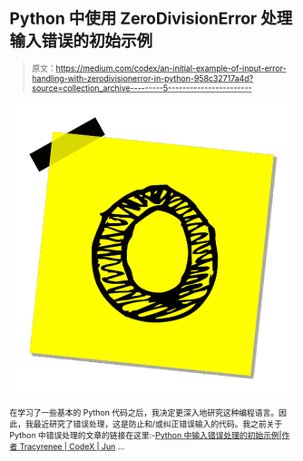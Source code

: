 # Python 中使用 ZeroDivisionError 处理输入错误的初始示例

> 原文：<https://medium.com/codex/an-initial-example-of-input-error-handling-with-zerodivisionerror-in-python-958c32717a4d?source=collection_archive---------5----------------------->

![](img/9dc7c9914ef23bc526db84a802ec3452.png)

在学习了一些基本的 Python 代码之后，我决定更深入地研究这种编程语言。因此，我最近研究了错误处理，这是防止和/或纠正错误输入的代码。我之前关于 Python 中错误处理的文章的链接在这里:-[Python 中输入错误处理的初始示例|作者 Tracyrenee | CodeX | Jun](/codex/an-initial-example-of-input-error-handling-in-python-40b33da4fd28) …